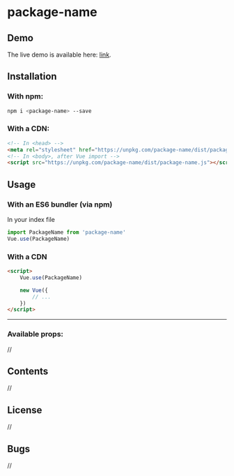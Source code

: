 # package-name
## Demo
The live demo is available here: [link](link).

## Installation
### With npm:
```bash
npm i <package-name> --save
```

### With a CDN:
```html
<!-- In <head> -->
<meta rel="stylesheet" href="https://unpkg.com/package-name/dist/package-name.css">
<!-- In <body>, after Vue import -->
<script src="https://unpkg.com/package-name/dist/package-name.js"></script>
```

## Usage
### With an ES6 bundler (via npm)
In your index file
```js
import PackageName from 'package-name'
Vue.use(PackageName)
```

### With a CDN
```html
<script>
    Vue.use(PackageName)

    new Vue({
        // ...
    })
</script>
```

---

### Available props:
//

## Contents
//

## License
//

## Bugs
//
